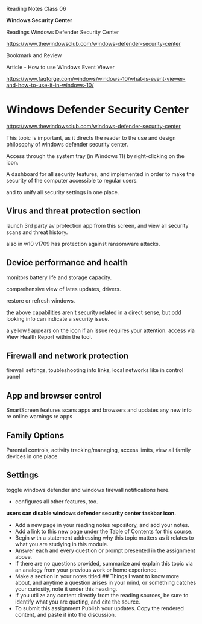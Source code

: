 Reading Notes
Class 06

**Windows Security Center**


Readings
Windows Defender Security Center

https://www.thewindowsclub.com/windows-defender-security-center


Bookmark and Review

Article - How to use Windows Event Viewer

https://www.faqforge.com/windows/windows-10/what-is-event-viewer-and-how-to-use-it-in-windows-10/



# Windows Defender Security Center
https://www.thewindowsclub.com/windows-defender-security-center

This topic is important, as it directs the reader to the use and design philosophy of windows defender security center. 

Access through the system tray (in Windows 11) by right-clicking on the icon. 

A dashboard for all security features, and implemented in order to make the security of the computer accessible to regular users. 

and to unify all security settings in one place. 


## Virus and threat protection section
launch 3rd party av protection app from this screen, and view all security scans and threat history.

also in w10 v1709 has protection against ransomware attacks. 



## Device performance and health
monitors battery life and storage capacity. 

comprehensive view of lates updates, drivers.  

restore or refresh windows. 

the above capabilities aren't security related in a direct sense, but odd looking info can indicate a security issue. 

a yellow ! appears on the icon if an issue requires your attention. access via View Health Report within the tool. 


## Firewall and network protection

firewall settings, toubleshooting info links, local networks like in control panel


## App and browser control
SmartScreen features scans apps and browsers and updates any new info re online warnings re apps


## Family Options
Parental controls, activity tracking/managing, access limits, view all family devices in one place


## Settings
toggle windows defender and windows firewall notifications here. 

- configures all other features, too. 


**users can disable windows defender security center taskbar icon.** 


- Add a new page in your reading notes repository, and add your notes.
- Add a link to this new page under the Table of Contents for this course.
- Begin with a statement addressing why this topic matters as it relates to what you are studying in this module.
- Answer each and every question or prompt presented in the assignment above.
- If there are no questions provided, summarize and explain this topic via an analogy from your previous work or home experience.
- Make a section in your notes titled ## Things I want to know more about, and anytime a question arises in your mind, or something catches your curiosity, note it under this heading.
- If you utilize any content directly from the reading sources, be sure to identify what you are quoting, and cite the source.
- To submit this assignment
Publish your updates.
Copy the rendered content, and paste it into the discussion.